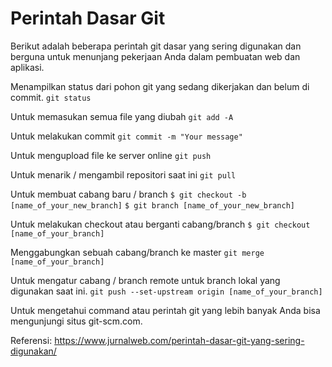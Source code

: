 # Perintah Dasar Git

Berikut adalah beberapa perintah git dasar yang sering digunakan dan berguna untuk menunjang pekerjaan Anda dalam pembuatan web dan aplikasi.

Menampilkan status dari pohon git yang sedang dikerjakan dan belum di commit.
```git status```

Untuk memasukan semua file yang diubah
```git add -A```

Untuk melakukan commit
```git commit -m "Your message"```

Untuk mengupload file ke server online
```git push```

Untuk menarik / mengambil repositori saat ini
```git pull```

Untuk membuat cabang baru / branch
```$ git checkout -b [name_of_your_new_branch]```
```$ git branch [name_of_your_new_branch]```

Untuk melakukan checkout atau berganti cabang/branch
```$ git checkout [name_of_your_branch]```

Menggabungkan sebuah cabang/branch ke master
```git merge [name_of_your_branch]```

Untuk mengatur cabang / branch remote untuk branch lokal yang digunakan saat ini.
```git push --set-upstream origin [name_of_your_branch]```

Untuk mengetahui command atau perintah git yang lebih banyak Anda bisa mengunjungi situs git-scm.com.

Referensi: https://www.jurnalweb.com/perintah-dasar-git-yang-sering-digunakan/